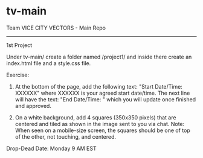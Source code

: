 # tv-main
Team VICE CITY VECTORS - Main Repo
________________________________

1st Project

Under tv-main/ create a folder named /project1/ and inside there create an index.html file and a style.css file.

Exercise: 

1. At the bottom of the page, add the following text: "Start Date/Time: XXXXXX" where XXXXXX is your agreed start date/time.
The next line will have the text: "End Date/Time:      " which you will update once finished and approved.

2. On a white background, add 4 squares (350x350 pixels) that are centered and tiled as shown in the image sent to you via chat.
Note: When seen on a mobile-size screen, the squares should be one of top of the other, not touching, and centered.

Drop-Dead Date: Monday 9 AM EST
